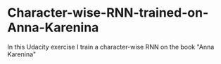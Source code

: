# Character-wise-RNN-trained-on-Anna-Karenina
In this Udacity exercise I train a character-wise RNN on the book "Anna Karenina"
